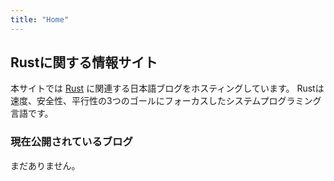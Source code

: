 ```yaml
---
title: "Home"
---
```


## Rustに関する情報サイト

本サイトでは [Rust][rust-lang] に関連する日本語ブログをホスティングしています。
Rustは速度、安全性、平行性の3つのゴールにフォーカスしたシステムプログラミング言語です。

[rust-lang]: https://www.rust-lang.org/ja-JP/


### 現在公開されているブログ

まだありません。

<!-- - [tatsuya6502のブログ](./tatsuya6502) -->

